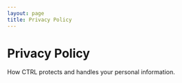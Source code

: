 ```yaml
---
layout: page
title: Privacy Policy
---
```


# Privacy Policy

How CTRL protects and handles your personal information. 